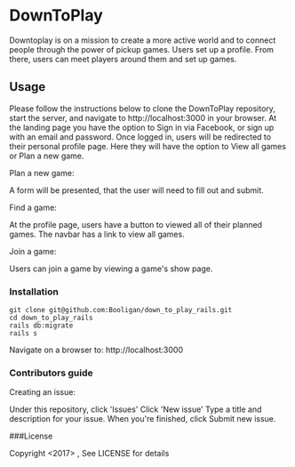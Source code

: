 # DownToPlay

Downtoplay is on a mission to create a more active world and to connect people
through the power of pickup games. Users set up a profile. From
there, users can meet players around them and set up games.

## Usage

Please follow the instructions below to clone the DownToPlay repository, start the server, and navigate to http://localhost:3000 in your browser. At the landing page you have the option to Sign in via Facebook, or sign up with an email and password. Once logged in, users will be redirected to their personal profile page. Here they will have the option to View all games or Plan a new game.

Plan a new game:

A form will be presented, that the user will need to fill out and submit.

Find a game:

At the profile page, users have a button to viewed all of their planned games.
The navbar has a link to view all games.

Join a game:

Users can join a game by viewing a game's show page.


### Installation

```
git clone git@github.com:Booligan/down_to_play_rails.git
cd down_to_play_rails
rails db:migrate
rails s
```
Navigate on a browser to: http://localhost:3000

### Contributors guide

Creating an issue:

Under this repository, click 'Issues'
Click 'New issue'
Type a title and description for your issue.
When you're finished, click Submit new issue.

###License

Copyright <2017> <Alberto Mayanga>, See LICENSE for details
